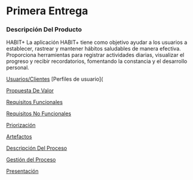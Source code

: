 # Primera Entrega
### Descripción Del Producto
HABIT+
La aplicación HABIT+ tiene como objetivo ayudar a los usuarios a establecer, rastrear y mantener hábitos saludables de manera efectiva. Proporciona herramientas para registrar actividades diarias, visualizar el progreso y recibir recordatorios, fomentando la constancia y el desarrollo personal.

[Usuarios/Clientes](https://github.com/MateoAlejandroCaamalTencle/HABIT/blob/PrimeraEntrega/HABIT%2B/Usuarios%20y%20Clientes) 
[Perfiles de usuario](

[Propuesta De Valor](https://github.com/MateoAlejandroCaamalTencle/HABIT/blob/PrimeraEntrega/Propuesta%20De%20Valor)

[Requisitos Funcionales](https://github.com/MateoAlejandroCaamalTencle/HABIT/blob/PrimeraEntrega/Requisitos%20Funcionales)

[Requisitos No Funcionales](https://github.com/MateoAlejandroCaamalTencle/HABIT/blob/PrimeraEntrega/Requisitos%20No%20Funcionales)

[Priorización](https://github.com/MateoAlejandroCaamalTencle/HABIT/blob/PrimeraEntrega/Priorizaci%C3%B3n)

[Artefactos](https://github.com/MateoAlejandroCaamalTencle/HABIT/blob/PrimeraEntrega/Artefactos)

[Descripción Del Proceso](https://github.com/MateoAlejandroCaamalTencle/HABIT/blob/PrimeraEntrega/Descripci%C3%B3n%20Del%20Proceso)

[Gestión del Proceso](https://github.com/MateoAlejandroCaamalTencle/HABIT/blob/PrimeraEntrega/Gesti%C3%B3n%20Del%20Proceso)

[Presentación](https://github.com/MateoAlejandroCaamalTencle/HABIT/blob/PrimeraEntrega/Presentaci%C3%B3n)
